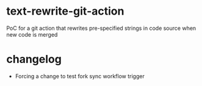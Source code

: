 # text-rewrite-git-action
PoC for a git action that rewrites pre-specified strings in code source when new code is merged

# changelog
- Forcing a change to test fork sync workflow trigger
